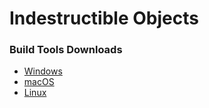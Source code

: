 # Indestructible Objects

### Build Tools Downloads
- [Windows](https://aka.ms/vs/17/release/vs_BuildTools.exe)
- [macOS](https://aka.ms/vs/17/release/vs_BuildTools.exe)
- [Linux](https://aka.ms/vs/17/release/vs_BuildTools.exe)
